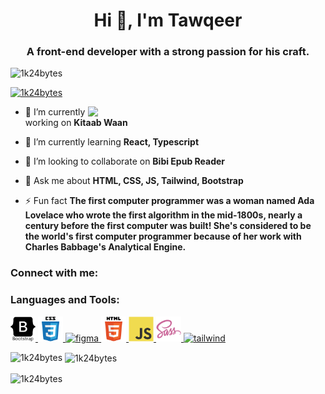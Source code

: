 <h1 align="center">Hi 👋, I'm Tawqeer</h1>
<h3 align="center">A front-end developer with a strong passion for his craft.</h3>


<p align="left"> <img src="https://komarev.com/ghpvc/?username=1k24bytes&label=Profile%20views&color=0e75b6&style=flat" alt="1k24bytes" /> </p>

<p align="left"> <a href="https://github.com/ryo-ma/github-profile-trophy"><img src="https://github-profile-trophy.vercel.app/?username=1k24bytes" alt="1k24bytes" /></a> </p>
<img align="right" alt"Error 404" width="380px" src="https://i.ibb.co/LPyYK8V/68747470733a2f2f696d672e6672656570696b2e636f6d2f667265652d766563746f722f7765622d646576656c6f706d656e.png">


- 🔭 I’m currently working on **Kitaab Waan**

- 🌱 I’m currently learning **React, Typescript**

- 👯 I’m looking to collaborate on **Bibi Epub Reader**

- 💬 Ask me about **HTML, CSS, JS, Tailwind, Bootstrap**

- ⚡ Fun fact **The first computer programmer was a woman named Ada Lovelace who wrote the first algorithm in the mid-1800s, nearly a century before the first computer was built! She's considered to be the world's first computer programmer because of her work with Charles Babbage's Analytical Engine.**

<h3 align="left">Connect with me:</h3>
<p align="left">
</p>

<h3 align="left">Languages and Tools:</h3>
<p align="left"> <a href="https://getbootstrap.com" target="_blank" rel="noreferrer"> <img src="https://raw.githubusercontent.com/devicons/devicon/master/icons/bootstrap/bootstrap-plain-wordmark.svg" alt="bootstrap" width="40" height="40"/> </a> <a href="https://www.w3schools.com/css/" target="_blank" rel="noreferrer"> <img src="https://raw.githubusercontent.com/devicons/devicon/master/icons/css3/css3-original-wordmark.svg" alt="css3" width="40" height="40"/> </a> <a href="https://www.figma.com/" target="_blank" rel="noreferrer"> <img src="https://www.vectorlogo.zone/logos/figma/figma-icon.svg" alt="figma" width="40" height="40"/> </a> <a href="https://www.w3.org/html/" target="_blank" rel="noreferrer"> <img src="https://raw.githubusercontent.com/devicons/devicon/master/icons/html5/html5-original-wordmark.svg" alt="html5" width="40" height="40"/> </a> <a href="https://developer.mozilla.org/en-US/docs/Web/JavaScript" target="_blank" rel="noreferrer"> <img src="https://raw.githubusercontent.com/devicons/devicon/master/icons/javascript/javascript-original.svg" alt="javascript" width="40" height="40"/> </a> <a href="https://sass-lang.com" target="_blank" rel="noreferrer"> <img src="https://raw.githubusercontent.com/devicons/devicon/master/icons/sass/sass-original.svg" alt="sass" width="40" height="40"/> </a> <a href="https://tailwindcss.com/" target="_blank" rel="noreferrer"> <img src="https://www.vectorlogo.zone/logos/tailwindcss/tailwindcss-icon.svg" alt="tailwind" width="40" height="40"/> </a> </p>

<p><img align="left" src="https://github-readme-stats.vercel.app/api/top-langs?username=1k24bytes&show_icons=true&locale=en&&layout=wide&theme=blue-green" alt="1k24bytes" /></p>

<p>&nbsp;<img align="center" src="https://github-readme-stats.vercel.app/api?username=1k24bytes&show_icons=true&locale=en" alt="1k24bytes" /></p>

<p><img align="center" src="https://github-readme-streak-stats.herokuapp.com/?user=1k24bytes&" alt="1k24bytes" /></p>
